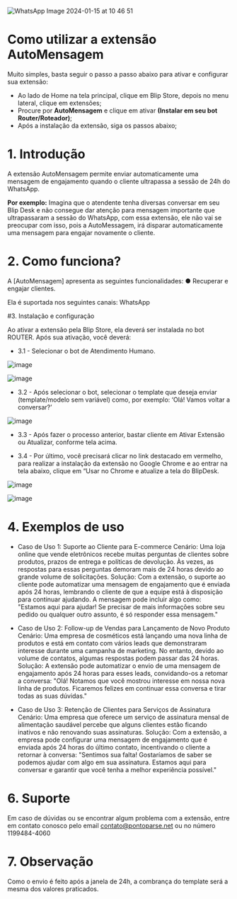 ![WhatsApp Image 2024-01-15 at 10 46 51](https://github.com/Wilkor/doc-plugin-fura-fila/assets/34819624/acaf6e2b-c51c-435d-ae54-becbc8fe0b47)



# Como utilizar a extensão AutoMensagem

Muito simples, basta seguir o passo a passo abaixo para ativar e configurar sua extensão:

 - Ao lado de Home na tela principal, clique em Blip Store, depois no menu lateral, clique em extensões;
 - Procure por **AutoMensagem** e clique em ativar **(Instalar em seu bot Router/Roteador)**;
 - Após a instalação da extensão, siga os passos abaixo;


# 1. Introdução 
A extensão AutoMensagem permite enviar automaticamente uma mensagem de engajamento quando o cliente ultrapassa a sessão de 24h do WhatsApp. 

**Por exemplo:** Imagina que o atendente tenha diversas conversar em seu Blip Desk e não consegue dar atenção para mensagem importante que ultrapassaram a sessão do WhatsApp, com essa extensão, ele não vai se preocupar com isso, pois a AutoMessagem, irá disparar automaticamente uma mensagem para engajar novamente o cliente.

# 2. Como funciona? 
A [AutoMensagem] apresenta as seguintes funcionalidades: 
● Recuperar e engajar clientes.

Ela é suportada nos seguintes canais: WhatsApp 

#3. Instalação e configuração 

Ao ativar a extensão pela Blip Store, ela deverá ser instalada no bot ROUTER. Após sua ativação, você deverá: 

- 3.1 - Selecionar o bot de Atendimento Humano.

![image](https://github.com/user-attachments/assets/e32d5dd3-b42c-4298-9515-adbfdd27cfe8)

![image](https://github.com/user-attachments/assets/b57decd1-1970-4cda-82e3-254a57e052f8)



- 3.2 - Após selecionar o bot, selecionar o template que deseja enviar (template/modelo sem variável) como, por exemplo: ‘Olá! Vamos voltar a conversar?’

![image](https://github.com/user-attachments/assets/09b75cac-ec65-4fbb-8077-38d69b118146)


- 3.3 - Após fazer o processo anterior, bastar cliente em Ativar Extensão ou Atualizar, conforme tela acima. 

- 3.4 - Por último, você precisará clicar no link destacado em vermelho, para realizar a instalação da extensão no Google Chrome e ao entrar na tela abaixo, clique em “Usar no Chrome e atualize a tela do BlipDesk.

![image](https://github.com/user-attachments/assets/83a6fe65-bd4a-44b4-be84-54d9ba9234df)


![image](https://github.com/user-attachments/assets/7e313e41-d63c-4c6e-8ebb-b35c2dc57835)

# 4. Exemplos de uso
   
 - Caso de Uso 1: Suporte ao Cliente para E-commerce
Cenário: Uma loja online que vende eletrônicos recebe muitas perguntas de clientes sobre produtos, prazos de entrega e políticas de devolução. Às vezes, as respostas para essas perguntas demoram mais de 24 horas devido ao grande volume de solicitações.
Solução: Com a extensão, o suporte ao cliente pode automatizar uma mensagem de engajamento que é enviada após 24 horas, lembrando o cliente de que a equipe está à disposição para continuar ajudando. A mensagem pode incluir algo como: "Estamos aqui para ajudar! Se precisar de mais informações sobre seu pedido ou qualquer outro assunto, é só responder essa mensagem."


- Caso de Uso 2: Follow-up de Vendas para Lançamento de Novo Produto
Cenário: Uma empresa de cosméticos está lançando uma nova linha de produtos e está em contato com vários leads que demonstraram interesse durante uma campanha de marketing. No entanto, devido ao volume de contatos, algumas respostas podem passar das 24 horas.
Solução: A extensão pode automatizar o envio de uma mensagem de engajamento após 24 horas para esses leads, convidando-os a retomar a conversa: "Olá! Notamos que você mostrou interesse em nossa nova linha de produtos. Ficaremos felizes em continuar essa conversa e tirar todas as suas dúvidas."


- Caso de Uso 3: Retenção de Clientes para Serviços de Assinatura
Cenário: Uma empresa que oferece um serviço de assinatura mensal de alimentação saudável percebe que alguns clientes estão ficando inativos e não renovando suas assinaturas.
Solução: Com a extensão, a empresa pode configurar uma mensagem de engajamento que é enviada após 24 horas do último contato, incentivando o cliente a retornar à conversa: "Sentimos sua falta! Gostaríamos de saber se podemos ajudar com algo em sua assinatura. Estamos aqui para conversar e garantir que você tenha a melhor experiência possível."

# 6. Suporte 
Em caso de dúvidas ou se encontrar algum problema com a extensão, entre em contato conosco pelo email contato@pontoparse.net ou no número 1199484-4060

# 7. Observação
Como o envio é feito após a janela de 24h, a combrança do template será a mesma dos valores praticados. 


